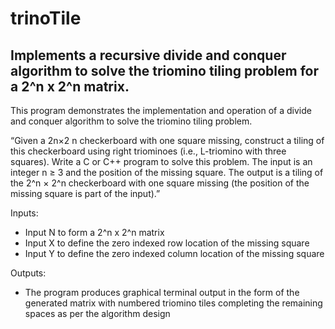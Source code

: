# trinoTile
## Implements a recursive divide and conquer algorithm to solve the triomino tiling problem for a 2^n x 2^n matrix.

This program demonstrates the implementation and operation of a divide and conquer algorithm to 
solve the triomino tiling problem.

“Given a 2n×2 n checkerboard with one square missing, construct a tiling of this checkerboard 
using right triominoes (i.e., L-triomino with three squares). Write a C or C++ program to solve this 
problem. The input is an integer n ≥ 3 and the position of the missing square. The output is a 
tiling of the 2^n × 2^n checkerboard with one square missing (the position of the missing square is 
part of the input).”

Inputs:
- Input N to form a 2^n x 2^n matrix
- Input X to define the zero indexed row location of the missing square
- Input Y to define the zero indexed column location of the missing square

Outputs:

- The program produces graphical terminal output in the form of the generated matrix with numbered 
triomino tiles completing the remaining spaces as per the algorithm design



